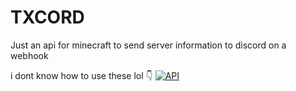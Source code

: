 # TXCORD
Just an api for minecraft to send server information to discord on a webhook

i dont know how to use these lol 👇
[![API](https://github.com/ThexGameLord/TXCORD/actions/workflows/API-test.yml/badge.svg?branch=API)](https://github.com/ThexGameLord/TXCORD/actions/workflows/API-test.yml)
